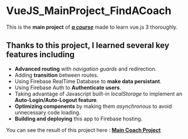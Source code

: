 # VueJS_MainProject_FindACoach

This is the **main project** of ***[a course](https://www.udemy.com/course/vuejs-2-the-complete-guide)*** made to learn vue.js 3 thoroughly.

## Thanks to this project, I learned several key features including

- **Advanced routing** with *navigation guards* and redirection.
- Adding **transition** between routes.
- Using Firebase RealTime Database to **make data persistant**.
- Using Firebase Auth to **Authenticate users**.
- Taking advantage of Javascript built-in *localStorage* to implement an **Auto-Login/Auto-Logout feature**.
- **Optimizing components** by making them *asynchronous* to avoid unnecessary code loading.
- **Building and deploying** this app to Firebase hosting.

You can see the result of this project here : **[Main Coach Project](https://seekacoach-56074.web.app/ "See the result here")**
